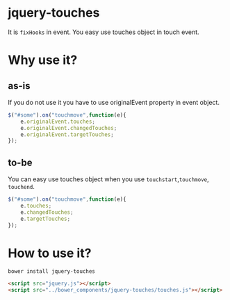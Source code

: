 # jquery-touches
It is `fixHooks` in event. You easy use touches object in touch event. 

# Why use it?
## as-is
If you do not use it you have to use originalEvent property in event object.
```js
$("#some").on("touchmove",function(e){
	e.originalEvent.touches;
	e.originalEvent.changedTouches;
	e.originalEvent.targetTouches;
});
```
## to-be
You can easy use touches object when you use `touchstart`,`touchmove`, `touchend`.
```js
$("#some").on("touchmove",function(e){
	e.touches;
	e.changedTouches;
	e.targetTouches;
});
```

# How to use it?

```
bower install jquery-touches
```
```html
<script src="jquery.js"></script>
<script src="../bower_components/jquery-touches/touches.js"></script>
```